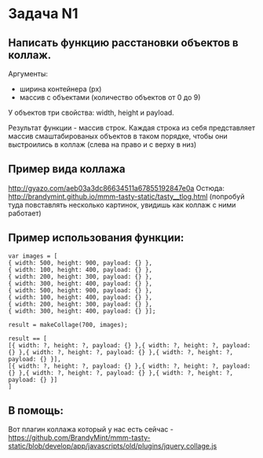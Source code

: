 # Задача N1

## Написать функцию расстановки объектов в коллаж.

Аргументы:
* ширина контейнера (px)
* массив с объектами (количество объектов от 0 до 9)

У объектов три свойства: width, height и payload.

Результат функции - массив строк.
Каждая строка из себя представляет массив смаштабированых объектов в таком порядке, чтобы они выстроились в коллаж (слева на право и с верху в низ)

## Пример вида коллажа

http://gyazo.com/aeb03a3dc86634511a67855192847e0a
Остюда: http://brandymint.github.io/mmm-tasty-static/tasty__tlog.html (попробуй туда повставлять несколько картинок, увидишь как коллаж с ними работает)

## Пример использования функции:

```
var images = [
{ width: 500, height: 900, payload: {} },
{ width: 100, height: 400, payload: {} },
{ width: 200, height: 300, payload: {} },
{ width: 300, height: 400, payload: {} },
{ width: 500, height: 900, payload: {} },
{ width: 100, height: 400, payload: {} },
{ width: 200, height: 300, payload: {} },
{ width: 300, height: 400, payload: {} }];

result = makeCollage(700, images);

result == [
[{ width: ?, height: ?, payload: {} },{ width: ?, height: ?, payload: {} },{ width: ?, height: ?, payload: {} },{ width: ?, height: ?, payload: {} }],
[{ width: ?, height: ?, payload: {} },{ width: ?, height: ?, payload: {} },{ width: ?, height: ?, payload: {} },{ width: ?, height: ?, payload: {} }]
]
```

## В помощь:

Вот плагин коллажа который у нас есть сейчас - https://github.com/BrandyMint/mmm-tasty-static/blob/develop/app/javascripts/old/plugins/jquery.collage.js

